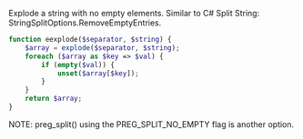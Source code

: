 Explode a string with no empty elements. Similar to C# Split String: StringSplitOptions.RemoveEmptyEntries.
```php
function eexplode($separator, $string) {
	$array = explode($separator, $string);
	foreach ($array as $key => $val) {
		if (empty($val)) {
			unset($array[$key]);
		}
	}
	return $array;
}
```

NOTE: preg_split() using the PREG_SPLIT_NO_EMPTY flag is another option.